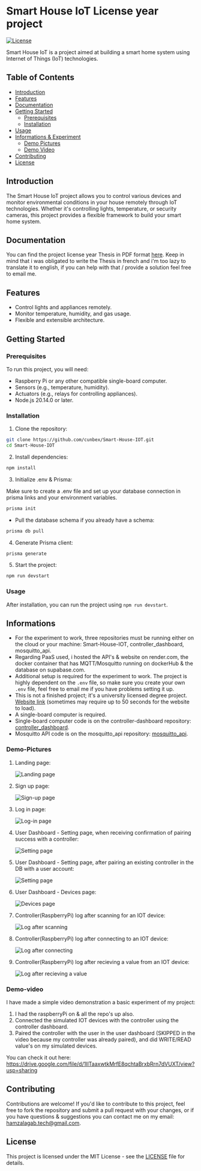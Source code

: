 # Smart House IoT License year project
[![License](https://img.shields.io/badge/license-MIT-blue.svg)](https://github.com/cunbex/Smart-House-IOT/blob/main/LICENSE)

Smart House IoT is a project aimed at building a smart home system using Internet of Things (IoT) technologies.

## Table of Contents
- [Introduction](#introduction)
- [Features](#features)
- [Documentation](#Documentation)
- [Getting Started](#getting-started)
  - [Prerequisites](#prerequisites)
  - [Installation](#installation)
- [Usage](#usage)
- [Informations & Experiment](#informations)
  - [Demo Pictures](#Demo-Pictures)
  - [Demo Video](#Demo-Video)
- [Contributing](#contributing)
- [License](#license)

## Introduction

The Smart House IoT project allows you to control various devices and monitor environmental conditions in your house remotely through IoT technologies. Whether it's controlling lights, temperature, or security cameras, this project provides a flexible framework to build your smart home system.

## Documentation

You can find the project license year Thesis in PDF format [here](pdf/USTHB_Thesis.pdf). Keep in mind that i was obligated to write the Thesis in french and i'm too lazy to translate it to english, if you can help with that / provide a solution feel free to email me.

## Features

- Control lights and appliances remotely.
- Monitor temperature, humidity, and gas usage.
- Flexible and extensible architecture.

## Getting Started

### Prerequisites

To run this project, you will need:
- Raspberry Pi or any other compatible single-board computer.
- Sensors (e.g., temperature, humidity).
- Actuators (e.g., relays for controlling appliances).
- Node.js 20.14.0 or later.

### Installation

1. Clone the repository:

```bash
git clone https://github.com/cunbex/Smart-House-IOT.git
cd Smart-House-IOT
```

2. Install dependencies:

```bash
npm install
```

3. Initialize .env & Prisma:
   
Make sure to create a .env file and set up your database connection in prisma links and your environment variables.

```bash
prisma init
```
- Pull the database schema if you already have a schema:

```bash
prisma db pull
```

4. Generate Prisma client:

```bash
prisma generate
```

5. Start the project:

```bash
npm run devstart
```

### Usage

After installation, you can run the project using `npm run devstart`.

## Informations

- For the experiment to work, three repositories must be running either on the cloud or your machine: Smart-House-IOT, controller_dashboard, mosquitto_api.
- Regarding PaaS used, i hosted the API's & website on render.com, the docker container that has MQTT/Mosquitto running on dockerHub & the database on supabase.com.
- Additional setup is required for the experiment to work. The project is highly dependent on the `.env` file, so make sure you create your own `.env` file, feel free to email me if you have problems setting it up.
- This is not a finished project; it's a university licensed degree project. [Website link](https://smart-house-iot.onrender.com/) (sometimes may require up to 50 seconds for the website to load).
- A single-board computer is required.
- Single-board computer code is on the controller-dashboard repository: [controller_dashboard](https://github.com/cunbex/controller_dashboard).
- Mosquitto API code is on the mosquitto_api repository: [mosquitto_api](https://github.com/cunbex/mosquitto-api).

### Demo-Pictures
1. Landing page:
   
   ![Landing page](demo/1.png?raw=true)
   
2. Sign up page:
   
   ![Sign-up page](demo/2.png?raw=true)
   
3. Log in page:
   
   ![Log-in page](demo/3.png?raw=true)
   
4. User Dashboard - Setting page, when receiving confirmation of pairing success with a controller:
   
   ![Setting page](demo/4.png?raw=true)
   
5. User Dashboard - Setting page, after pairing an existing controller in the DB with a user account:
   
   ![Setting page](demo/5.png?raw=true)
   
6. User Dashboard - Devices page:
   
   ![Devices page](demo/6.png?raw=true)
   
7. Controller(RaspberryPi) log after scanning for an IOT device:
    
   ![Log after scanning](demo/7.png?raw=true)
   
8. Controller(RaspberryPi) log after connecting to an IOT device:
    
   ![Log after connecting](demo/8.png?raw=true)
   
9. Controller(RaspberryPi) log after recieving a value from an IOT device:
    
   ![Log after recieving a value](demo/9.png?raw=true)

### Demo-video

I have made a simple video demonstration a basic experiment of my project:
1. I had the raspberryPi on & all the repo's up also.
2. Connected the simulated IOT devices with the controller using the controller dashboard.
3. Paired the controller with the user in the user dashboard (SKIPPED in the video because my controller was already paired), and did WRITE/READ value's on my simulated devices.

You can check it out here: https://drive.google.com/file/d/1IlTaaxwtkMrfE8qchtaBrxbRrn7dVUXT/view?usp=sharing
   
## Contributing

Contributions are welcome! If you'd like to contribute to this project, feel free to fork the repository and submit a pull request with your changes, or if you have questions & suggestions you can contact me on my email: hamzalagab.tech@gmail.com.

## License

This project is licensed under the MIT License - see the [LICENSE](LICENSE) file for details.

